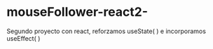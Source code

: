 # mouseFollower-react2-
Segundo proyecto con react, reforzamos useState( ) e incorporamos useEffect( )
